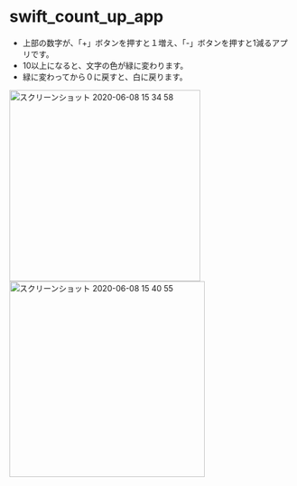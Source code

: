 # swift_count_up_app
* 上部の数字が、「+」ボタンを押すと１増え、「-」ボタンを押すと1減るアプリです。  
* 10以上になると、文字の色が緑に変わります。
* 緑に変わってから０に戻すと、白に戻ります。
<img width="338" alt="スクリーンショット 2020-06-08 15 34 58" src="https://user-images.githubusercontent.com/49052894/83999396-9dc34080-a99d-11ea-8ba2-1a6902b7a5c4.png">
<img width="346" alt="スクリーンショット 2020-06-08 15 40 55" src="https://user-images.githubusercontent.com/49052894/83999809-728d2100-a99e-11ea-89dd-2be82cdd46fa.png">



